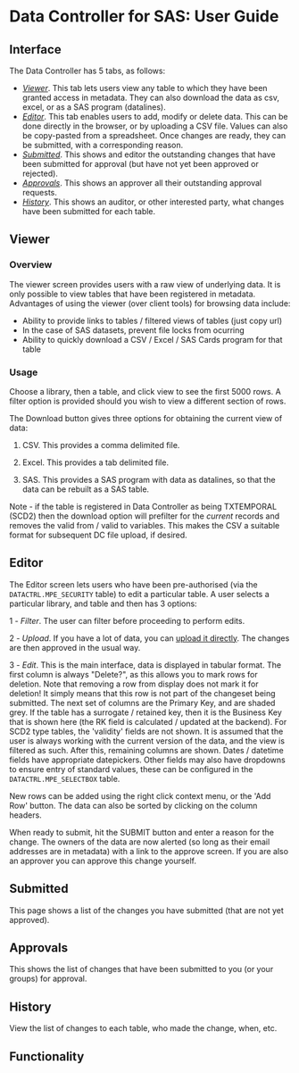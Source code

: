 # Data Controller for SAS: User Guide

## Interface

The Data Controller has 5 tabs, as follows:

* *[Viewer](#viewer)*.  This tab lets users view any table to which they have been granted access in metadata.  They can also download the data as csv, excel, or as a SAS program (datalines).
* *[Editor](#editor)*.  This tab enables users to add, modify or delete data. This can be done directly in the browser, or by uploading a CSV file. Values can also be copy-pasted from a spreadsheet. Once changes are ready, they can be submitted, with a corresponding reason.
* *[Submitted](#submitted)*.  This shows and editor the outstanding changes that have been submitted for approval (but have not yet been approved or rejected).
* *[Approvals](#approvals)*.  This shows an approver all their outstanding approval requests.
* *[History](#history)*.  This shows an auditor, or other interested party, what changes have been submitted for each table.

## Viewer

### Overview
The viewer screen provides users with a raw view of underlying data.  It is only possible to view tables that have been registered in metadata.
Advantages of using the viewer (over client tools) for browsing data include:

* Ability to provide links to tables / filtered views of tables (just copy url)
* In the case of SAS datasets, prevent file locks from ocurring
* Ability to quickly download a CSV / Excel / SAS Cards program for that table

### Usage
Choose a library, then a table, and click view to see the first 5000 rows.
A filter option is provided should you wish to view a different section of rows.

The Download button gives three options for obtaining the current view of data:

1) CSV.  This provides a comma delimited file.

2) Excel.  This provides a tab delimited file.

3) SAS.  This provides a SAS program with data as datalines, so that the data can be rebuilt as a SAS table.

Note - if the table is registered in Data Controller as being TXTEMPORAL (SCD2) then the download option will prefilter for the _current_ records and removes the valid from / valid to variables.  This makes the CSV a suitable format for subsequent DC file upload, if desired.

## Editor

The Editor screen lets users who have been pre-authorised (via the `DATACTRL.MPE_SECURITY` table) to edit a particular table.  A user selects a particular library, and table and then has 3 options:

1 - *Filter*.  The user can filter before proceeding to perform edits.

2 - *Upload*.  If you have a lot of data, you can [upload it directly](dcu-fileupload).  The changes are then approved in the usual way.

3 - *Edit*.  This is the main interface, data is displayed in tabular format.  The first column is always "Delete?", as this allows you to mark rows for deletion.  Note that removing a row from display does not mark it for deletion!  It simply means that this row is not part of the changeset being submitted.
The next set of columns are the Primary Key, and are shaded grey.  If the table has a surrogate / retained key, then it is the Business Key that is shown here (the RK field is calculated / updated at the backend).  For SCD2 type tables, the 'validity' fields are not shown.  It is assumed that the user is always working with the current version of the data, and the view is filtered as such.
After this, remaining columns are shown.  Dates / datetime fields have appropriate datepickers.  Other fields may also have dropdowns to ensure entry of standard values, these can be configured in the `DATACTRL.MPE_SELECTBOX` table.

New rows can be added using the right click context menu, or the 'Add Row' button.  The data can also be sorted by clicking on the column headers.

When ready to submit, hit the SUBMIT button and enter a reason for the change.  The owners of the data are now alerted (so long as their email addresses are in metadata) with a link to the approve screen.
If you are also an approver you can approve this change yourself.

## Submitted
This page shows a list of the changes you have submitted (that are not yet approved).

## Approvals
This shows the list of changes that have been submitted to you (or your groups) for approval.

## History
View the list of changes to each table, who made the change, when, etc.

## Functionality

